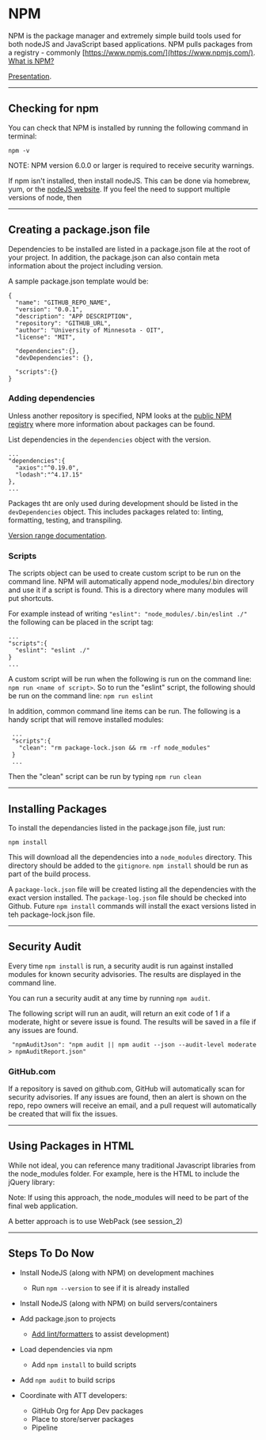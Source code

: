 # NPM

NPM is the package manager and extremely simple build tools used for both nodeJS and JavaScript based applications. NPM pulls packages from a registry - commonly [https://www.npmjs.com/](https://www.npmjs.com/). [What is NPM?](https://docs.npmjs.com/about-npm/)

[Presentation](https://slides.com/kimberlydoberstein/deck-da75c0).

---

## Checking for npm

You can check that NPM is installed by running the following command in terminal:

```
npm -v
```

NOTE: NPM version 6.0.0 or larger is required to receive security warnings.

If npm isn't installed, then install nodeJS. This can be done via homebrew, yum, or the [nodeJS website](https://nodejs.org/en/). If you feel the need to support multiple versions of node, then

---

## Creating a package.json file

Dependencies to be installed are listed in a package.json file at the root of your project. In addition, the package.json can also contain meta information about the project including version.

A sample package.json template would be:

```
{
  "name": "GITHUB_REPO_NAME",
  "version": "0.0.1",
  "description": "APP DESCRIPTION",
  "repository": "GITHUB_URL",
  "author": "University of Minnesota - OIT",
  "license": "MIT",

  "dependencies":{},
  "devDependencies": {},

  "scripts":{}
}

```

### Adding dependencies

Unless another repository is specified, NPM looks at the [public NPM registry](https://www.npmjs.com/) where more information about packages can be found.

List dependencies in the `dependencies` object with the version.

```
...
"dependencies":{
  "axios":"^0.19.0",
  "lodash":"^4.17.15"
},
...
```

Packages tht are only used during development should be listed in the `devDependencies` object. This includes packages related to: linting, formatting, testing, and transpiling.

[Version range documentation](https://docs.npmjs.com/files/package.json#dependencies).

### Scripts

The scripts object can be used to create custom script to be run on the command line. NPM will automatically append node_modules/.bin directory and use it if a script is found. This is a directory where many modules will put shortcuts.

For example instead of writing `"eslint": "node_modules/.bin/eslint ./"` the following can be placed in the script tag:

```
...
"scripts":{
  "eslint": "eslint ./"
}
...
```

A custom script will be run when the following is run on the command line: `npm run <name of script>`. So to run the "eslint" script, the following should be run on the command line: `npm run eslint`

In addition, common command line items can be run. The following is a handy script that will remove installed modules:

```
 ...
 "scripts":{
   "clean": "rm package-lock.json && rm -rf node_modules"
 }
 ...
```

Then the "clean" script can be run by typing `npm run clean`

---

## Installing Packages

To install the dependancies listed in the package.json file, just run:

```
npm install
```

This will download all the dependencies into a `node_modules` directory. This directory should be added to the `gitignore`. `npm install` should be run as part of the build process.

A `package-lock.json` file will be created listing all the dependencies with the exact version installed. The `package-log.json` file should be checked into Github. Future `npm install` commands will install the exact versions listed in teh package-lock.json file.

---

## Security Audit

Every time `npm install` is run, a security audit is run against installed modules for known security advisories. The results are displayed in the command line.

You can run a security audit at any time by running `npm audit`.

The following script will run an audit, will return an exit code of 1 if a moderate, hight or severe issue is found. The results will be saved in a file if any issues are found.

```
 "npmAuditJson": "npm audit || npm audit --json --audit-level moderate > npmAuditReport.json"
```

### GitHub.com

If a repository is saved on github.com, GitHub will automatically scan for security advisories. If any issues are found, then an alert is shown on the repo, repo owners will receive an email, and a pull request will automatically be created that will fix the issues.

---

## Using Packages in HTML

While not ideal, you can reference many traditional Javascript libraries from the node_modules folder. For example, here is the HTML to include the jQuery library:

<script src="node_modules/jQuery/dist/jquery.min.js"></script>

Note: If using this approach, the node_modules will need to be part of the final web application.

A better approach is to use WebPack (see session_2)

---

## Steps To Do Now

- Install NodeJS (along with NPM) on development machines

  - Run `npm --version` to see if it is already installed

- Install NodeJS (along with NPM) on build servers/containers

- Add package.json to projects

  - [Add lint/formatters](https://github.umn.edu/dobe0002/AppTemplate) to assist development)

- Load dependencies via npm

  - Add `npm install` to build scripts

- Add `npm audit` to build scrips

- Coordinate with ATT developers:
  - GitHub Org for App Dev packages
  - Place to store/server packages
  - Pipeline
